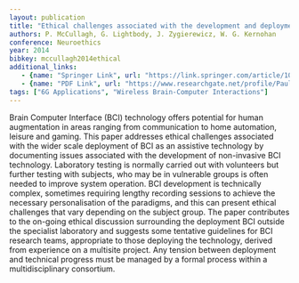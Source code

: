 ```yaml
---
layout: publication
title: "Ethical challenges associated with the development and deployment of brain computer interface technology"
authors: P. McCullagh, G. Lightbody, J. Zygierewicz, W. G. Kernohan
conference: Neuroethics
year: 2014
bibkey: mccullagh2014ethical
additional_links:
   - {name: "Springer Link", url: "https://link.springer.com/article/10.1007/s12152-013-9188-6"}
   - {name: "PDF Link", url: "https://www.researchgate.net/profile/Paul_Mccullagh/publication/257772443_Ethical_Challenges_Associated_with_the_Development_and_Deployment_of_Brain_Computer_Interface_Technology/links/53fc6e4d0cf22f21c2f3d739.pdf"}
tags: ["6G Applications", "Wireless Brain-Computer Interactions"]
---
```

Brain Computer Interface (BCI) technology offers potential for human augmentation in areas ranging from communication to home automation, leisure and gaming. This paper addresses ethical challenges associated with the wider scale deployment of BCI as an assistive technology by documenting issues associated with the development of non-invasive BCI technology. Laboratory testing is normally carried out with volunteers but further testing with subjects, who may be in vulnerable groups is often needed to improve system operation. BCI development is technically complex, sometimes requiring lengthy recording sessions to achieve the necessary personalisation of the paradigms, and this can present ethical challenges that vary depending on the subject group. The paper contributes to the on-going ethical discussion surrounding the deployment BCI outside the specialist laboratory and suggests some tentative guidelines for BCI research teams, appropriate to those deploying the technology, derived from experience on a multisite project. Any tension between deployment and technical progress must be managed by a formal process within a multidisciplinary consortium.
